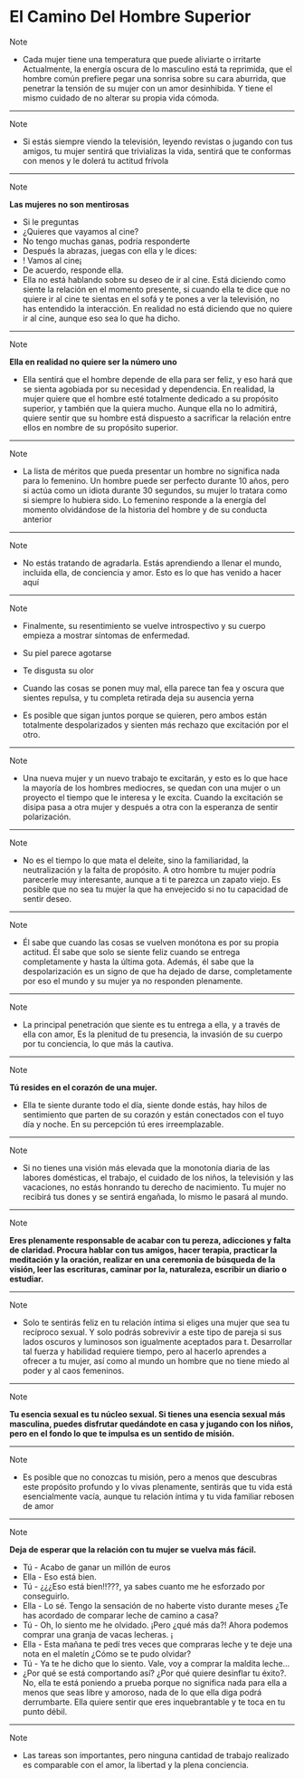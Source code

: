 # El Camino Del Hombre Superior

> [!NOTE]
>
> * Cada mujer tiene una temperatura que puede aliviarte o irritarte Actualmente, la energía oscura de lo masculino está ta reprimida, que el hombre común prefiere pegar una sonrisa sobre su cara aburrida, que penetrar la tensión de su mujer con un amor desinhibida. Y tiene el mismo cuidado de no alterar su propia vida cómoda.
>
---
> [!NOTE]
>
> * Si estás siempre viendo la televisión, leyendo revistas o jugando con tus amigos, tu mujer sentirá que trivializas la vida, sentirá que te conformas con menos y le dolerá tu actitud frívola
>
 ---
> [!NOTE]
> **Las mujeres no son mentirosas**
>
> * Si le preguntas
> * ¿Quieres que vayamos al cine?
> * No tengo muchas ganas, podría responderte
> * Después la abrazas, juegas con ella y le dices:
> * ! Vamos al cine¡
> * De acuerdo, responde ella.
> * Ella no está hablando sobre su deseo de ir al cine. Está diciendo como siente la relación en el momento presente, si cuando ella te dice que no quiere ir al cine te sientas en el sofá y te pones a ver la televisión, no has entendido la interacción. En realidad no está diciendo que no quiere ir al cine, aunque eso sea lo que ha dicho.
>
---
> [!NOTE]
>
> **Ella en realidad no quiere ser la número uno**
>
> * Ella sentirá que el hombre depende de ella para ser feliz, y eso hará que se sienta agobiada por su necesidad y dependencia. En realidad, la mujer quiere que el hombre esté totalmente dedicado a su propósito superior, y también que la quiera mucho. Aunque ella no lo admitirá, quiere sentir que su hombre está dispuesto a sacrificar la relación entre ellos en nombre de su propósito superior.
>
---
> [!NOTE]
>
> * La lista de méritos que pueda presentar un hombre no significa nada para lo femenino. Un hombre puede ser perfecto durante 10 años, pero si actúa como un idiota durante 30 segundos, su mujer lo tratara como si siempre lo hubiera sido. Lo femenino responde a la energía del momento olvidándose de la historia del hombre y de su conducta anterior
>
---
> [!NOTE]
>
> * No estás tratando de agradarla. Estás aprendiendo a llenar el mundo, incluida ella, de conciencia y amor. Esto es lo que has venido a hacer aquí
>
---
> [!NOTE]
>
> * Finalmente, su resentimiento se vuelve introspectivo y su cuerpo empieza a mostrar síntomas de enfermedad.
>
> * Su piel parece agotarse
> * Te disgusta su olor
> * Cuando las cosas se ponen muy mal, ella parece tan fea y oscura que sientes repulsa, y tu completa retirada deja su ausencia yerna
> * Es posible que sigan juntos porque se quieren, pero ambos están totalmente despolarizados y sienten más rechazo que excitación por el otro.
>
---
> [!NOTE]
>
> * Una nueva mujer y un nuevo trabajo te excitarán, y esto es lo que hace la mayoría de los hombres mediocres, se quedan con una mujer o un proyecto el tiempo que le interesa y le excita. Cuando la excitación se disipa pasa a otra mujer y después a otra con la esperanza de sentir polarización.
>
---
> [!NOTE]
>
> * No es el tiempo lo que mata el deleite, sino la familiaridad, la neutralización y la falta de propósito. A otro hombre tu mujer podría parecerle muy interesante, aunque a ti te parezca un zapato viejo. Es posible que no sea tu mujer la que ha envejecido si no tu capacidad de sentir deseo.
>
---
> [!NOTE]
>
> * Él sabe que cuando las cosas se vuelven monótona es por su propia actitud. Él sabe que solo se siente feliz cuando se entrega completamente y hasta la última gota. Además, él sabe que la despolarización es un signo de que ha dejado de darse, completamente por eso el mundo y su mujer ya no responden plenamente.
>
---
> [!NOTE]
>
> * La principal penetración que siente es tu entrega a ella, y a través de ella con amor, Es la plenitud de tu presencia, la invasión de su cuerpo por tu conciencia, lo que más la cautiva.

---
> [!NOTE]
> **Tú resides en el corazón de una mujer.**
>
> * Ella te siente durante todo el día, siente donde estás, hay hilos de sentimiento que parten de su corazón y están conectados con el tuyo día y noche. En su percepción tú eres irreemplazable.
>
---
> [!NOTE]
> * Si no tienes una visión más elevada que la monotonía diaria de las labores domésticas, el trabajo, el cuidado de los niños, la televisión y las vacaciones, no estás honrando tu derecho de nacimiento. Tu mujer no recibirá tus dones y se sentirá engañada, lo mismo le pasará al mundo.
---
> [!NOTE]
> **Eres plenamente responsable de acabar con tu pereza, adicciones y falta de claridad. Procura hablar con tus amigos, hacer terapia, practicar la meditación y la oración, realizar en una ceremonia de búsqueda de la visión, leer las escrituras, caminar por la, naturaleza, escribir un diario o estudiar.**
---
> [!NOTE]
>
> * Solo te sentirás feliz en tu relación íntima si eliges una mujer que sea tu recíproco sexual. Y solo podrás sobrevivir a este tipo de pareja si sus lados oscuros y luminosos son igualmente aceptados para t. Desarrollar tal fuerza y habilidad requiere tiempo, pero al hacerlo aprendes a ofrecer a tu mujer, así como al mundo un hombre que no tiene miedo al poder y al caos femeninos.
>
---
> [!NOTE]
> **Tu esencia sexual es tu núcleo sexual. Si tienes una esencia sexual más masculina, puedes disfrutar quedándote en casa y jugando con los niños, pero en el fondo lo que te impulsa es un sentido de misión.**
---
> [!NOTE]
>
> * Es posible que no conozcas tu misión, pero a menos que descubras este propósito profundo y lo vivas plenamente, sentirás que tu vida está esencialmente vacía, aunque tu relación íntima y tu vida familiar rebosen de amor
>
---
> [!NOTE]
> **Deja de esperar que la relación con tu mujer se vuelva más fácil.**
>
> * Tú - Acabo de ganar un millón de euros
> * Ella - Eso está bien.
> * Tú - ¿¿¿Eso está bien!!???, ya sabes cuanto me he esforzado por conseguirlo.
> * Ella - Lo sé. Tengo la sensación de no haberte visto durante meses ¿Te has acordado de comparar leche de camino a casa?
> * Tú - Oh, lo siento me he olvidado. ¡Pero ¿qué más da?! Ahora podemos comprar una granja de vacas lecheras. ¡
> * Ella - Esta mañana te pedí tres veces que compraras leche y te deje una nota en el maletín ¿Cómo se te pudo olvidar?
> * Tú - Ya te he dicho que lo siento. Vale, voy a comprar la maldita leche…
> * ¿Por qué se está comportando así? ¿Por qué quiere desinflar tu éxito?. No, ella te está poniendo a prueba porque no significa nada para ella a menos que seas libre y amoroso, nada de lo que ella diga podrá derrumbarte. Ella quiere sentir que eres inquebrantable y te toca en tu punto débil.
>
---
> [!NOTE]
>
> * Las tareas son importantes, pero ninguna cantidad de trabajo realizado es comparable con el amor, la libertad y la plena conciencia.
